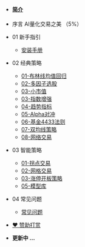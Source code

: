 - <b><h4>[简介](README.md)</h4></b>
- 序言  AI量化交易之美 （5%）
- 01 新手指引
  - [安装手册](01-新手指引/Install_guide.md)
- 02 经典策略
  - [01-布林线均值回归](02-经典策略/01-股票/布林线均值回归.md)
  - [02-多因子选股](02-经典策略/01-股票/多因子选股.md)
  - [03-小市值](02-经典策略/01-股票/小市值.md)
  - [03-指数增强](02-经典策略/01-股票/指数增强.md)
  - [04-趋势指标](02-经典策略/01-股票/趋势指标.md)
  - [05-Alpha对冲](02-经典策略/01-股票/Alpha对冲.md)
  - [06-基金4433法则](02-经典策略/02-基金/4433法则.md)
  - [07-双均线策略](02-经典策略/03-期货/双均线策略.md)
  - [08-网络交易](02-经典策略/03-期货/网络交易.md)
- 03 智能策略
  - [01-拐点交易](03-智能策略/拐点交易.md)
  - [02-网格交易](03-智能策略/网格交易.md)
  - [03-涨停开板策略](03-智能策略/涨停开板策略.md)
  - [05-模型库](03-智能策略/model_zoo.md)
- 04 常见问题
  - [常见问题](04-常见问题/FQA.md)
- [❤️ 赞助打赏](https://github.com/sponsors/Charmve)

- <b>更新中 ...</b>
